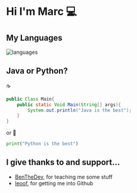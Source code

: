# Hi I'm Marc :computer:

## My Languages

![languages](https://github-readme-stats.vercel.app/api/top-langs/?username=corpm014&hide=scss&layout=compact&theme=tokyonight)

## Java or Python?
☕
```java
public Class Main{
    public static Void Main(String[] args){
        System.out.println("Java is the best");
    }
}
```
or
:snake:
```python
print("Python is the best")
```

## I give thanks to and support...
* [BenTheDev](https://github.com/BenNeighbour), for teaching me some stuff
* [leoof](https://github.com/leoof), for getting me into Github

<!--
**corpm014/corpm014** is a ✨ _special_ ✨ repository because its `README.md` (this file) appears on your GitHub profile.



- 🌱 I’m currently learning py
- 👯 I’m looking to collaborate on ...

- 💬 Ask me about ...
- 📫 How to reach me: ...
- 😄 Pronouns: ...
- ⚡ Fun fact: ...

[![corpm014's github stats](https://github-readme-stats.vercel.app/api?username=corpm014)](https://github.com/anuraghazra/github-readme-stats)
